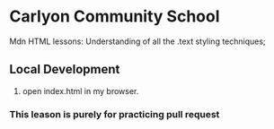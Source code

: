 # Carlyon Community School

  Mdn HTML lessons: Understanding of all the .text styling techniques;

## Local Development

1. open index.html in my browser.

### This leason is purely for practicing pull request
